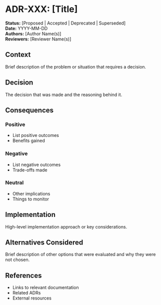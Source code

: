 # ADR-XXX: [Title]

**Status:** [Proposed | Accepted | Deprecated | Superseded]  
**Date:** YYYY-MM-DD  
**Authors:** [Author Name(s)]  
**Reviewers:** [Reviewer Name(s)]  

## Context

Brief description of the problem or situation that requires a decision.

## Decision

The decision that was made and the reasoning behind it.

## Consequences

### Positive
- List positive outcomes
- Benefits gained

### Negative  
- List negative outcomes
- Trade-offs made

### Neutral
- Other implications
- Things to monitor

## Implementation

High-level implementation approach or key considerations.

## Alternatives Considered

Brief description of other options that were evaluated and why they were not chosen.

## References

- Links to relevant documentation
- Related ADRs
- External resources
